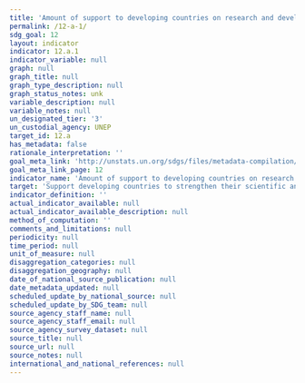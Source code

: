 ```yaml
---
title: 'Amount of support to developing countries on research and development for sustainable consumption and production and environmentally sound technologies'
permalink: /12-a-1/
sdg_goal: 12
layout: indicator
indicator: 12.a.1
indicator_variable: null
graph: null
graph_title: null
graph_type_description: null
graph_status_notes: unk
variable_description: null
variable_notes: null
un_designated_tier: '3'
un_custodial_agency: UNEP
target_id: 12.a
has_metadata: false
rationale_interpretation: ''
goal_meta_link: 'http://unstats.un.org/sdgs/files/metadata-compilation/Metadata-Goal-12.pdf'
goal_meta_link_page: 12
indicator_name: 'Amount of support to developing countries on research and development for sustainable consumption and production and environmentally sound technologies'
target: 'Support developing countries to strengthen their scientific and technological capacity to move towards more sustainable patterns of consumption and production.'
indicator_definition: ''
actual_indicator_available: null
actual_indicator_available_description: null
method_of_computation: ''
comments_and_limitations: null
periodicity: null
time_period: null
unit_of_measure: null
disaggregation_categories: null
disaggregation_geography: null
date_of_national_source_publication: null
date_metadata_updated: null
scheduled_update_by_national_source: null
scheduled_update_by_SDG_team: null
source_agency_staff_name: null
source_agency_staff_email: null
source_agency_survey_dataset: null
source_title: null
source_url: null
source_notes: null
international_and_national_references: null
---
```

